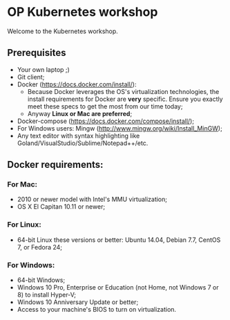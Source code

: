 OP Kubernetes workshop
============================

Welcome to the Kubernetes workshop.

Prerequisites
-------------
- Your own laptop ;)
- Git client;
- Docker (https://docs.docker.com/install/):
  - Because Docker leverages the OS's virtualization technologies, the install requirements for Docker are **very** specific.  Ensure you exactly meet these specs to get the most from our time today;
  - Anyway **Linux or Mac are preferred**;
- Docker-compose (https://docs.docker.com/compose/install/);
- For Windows users: Mingw (http://www.mingw.org/wiki/Install_MinGW);
- Any text editor with syntax highlighting like Goland/VisualStudio/Sublime/Notepad++/etc. 

## Docker requirements:

### For Mac:

- 2010 or newer model with Intel's MMU virtualization;
- OS X El Capitan 10.11 or newer;

### For Linux:

- 64-bit Linux these versions or better: Ubuntu 14.04, Debian 7.7, CentOS 7, or Fedora 24;

### For Windows:

- 64-bit Windows;
- Windows 10 Pro, Enterprise or Education (not Home, not Windows 7 or 8) to install Hyper-V;
- Windows 10 Anniversary Update or better;
- Access to your machine's BIOS to turn on virtualization.